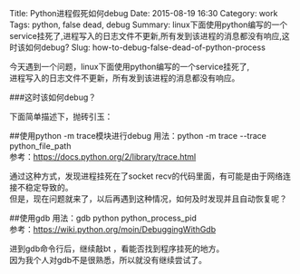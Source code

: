 Title: Python进程假死如何debug
Date: 2015-08-19 16:30
Category: work
Tags: python, false dead, debug
Summary: linux下面使用python编写的一个service挂死了,进程写入的日志文件不更新,所有发到该进程的消息都没有响应,这时该如何debug?
Slug: how-to-debug-false-dead-of-python-process

今天遇到一个问题，linux下面使用python编写的一个service挂死了,  
进程写入的日志文件不更新，所有发到该进程的消息都没有响应。

###这时该如何debug？

下面简单描述下，抛砖引玉：

##使用python -m trace模块进行debug
用法：python -m trace --trace python_file_path  
参考：https://docs.python.org/2/library/trace.html

通过这种方式，发现进程挂死在了socket recv的代码里面，有可能是由于网络连接不稳定导致的。  
但是，现在问题就来了，以后再遇到这种情况，如何及时发现并且自动恢复呢？

##使用gdb
用法：gdb python python_process_pid  
参考：https://wiki.python.org/moin/DebuggingWithGdb

进到gdb命令行后，继续敲bt ，看能否找到程序挂死的地方。  
因为我个人对gdb不是很熟悉，所以就没有继续尝试了。